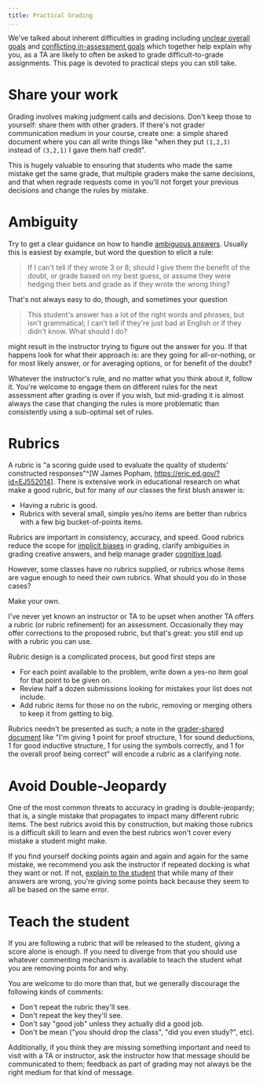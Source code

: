 ```yaml
---
title: Practical Grading
...
```


We've talked about inherent difficulties in grading
including [unclear overall goals](b+means.html)
and [conflicting in-assessment goals](assessments.html)
which together help explain why you, as a TA
are likely to often be asked to grade difficult-to-grade assignments.
This page is devoted to practical steps you can still take.

# Share your work

Grading involves making judgment calls and decisions.
Don't keep those to yourself: share them with other graders.
If there's not grader communication medium in your course, create one: a simple shared document where you can all write things like "when they put `(1,2,3)` instead of `(3,2,1)` I gave them half credit".

This is hugely valuable to ensuring that students who made the same mistake get the same grade,
that multiple graders make the same decisions,
and that when regrade requests come in you'll not forget your previous decisions and change the rules by mistake.

# Ambiguity

Try to get a clear guidance on how to handle [ambiguous answers](assessment.html#when-in-doubt).
Usually this is easiest by example,
but word the question to elicit a rule:

> If I can't tell if they wrote 3 or 8; should I give them the benefit of the doubt, or grade based on my best guess, or assume they were hedging their bets and grade as if they wrote the wrong thing?

That's not always easy to do, though, and sometimes your question

> This student's answer has a lot of the right words and phrases, but isn't grammatical; I can't tell if they're just bad at English or if they didn't know. What should I do?

might result in the instructor trying to figure out the answer for you.
If that happens look for what their approach is: are they going for all-or-nothing, or for most likely answer, or for averaging options, or for benefit of the doubt?

Whatever the instructor's rule, and no matter what you think about it,
follow it.
You're welcome to engage them on different rules for the next assessment after grading is over if you wish,
but mid-grading it is almost always the case that  changing the rules is more problematic than consistently using a sub-optimal set of rules.

# Rubrics

A rubric is "a scoring guide used to evaluate the quality of students' constructed responses"^[W James Popham, <https://eric.ed.gov/?id=EJ552014>].
There is extensive work in educational research on what make a good rubric,
but for many of our classes the first blush answer is:

- Having a rubric is good.
- Rubrics with several small, simple yes/no items are better than rubrics with a few big bucket-of-points items.

Rubrics are important in consistency, accuracy, and speed.
Good rubrics reduce the scope for [implicit biases](ib2.html#algorithm) in grading,
clarify ambiguities in grading creative answers, 
and help manage grader [cognitive load](clt-ta.html#managing-intrinsic-load).

However, some classes have no rubrics supplied,
or rubrics whose items are vague enough to need their own rubrics.
What should you do in those cases?

Make your own.

I've never yet known an instructor or TA to be upset when another TA offers a rubric (or rubric refinement) for an assessment.
Occasionally they may offer corrections to the proposed rubric, but that's great: you still end up with a rubric you can use.

Rubric design is a complicated process, but good first steps are

- For each point available to the problem, write down a yes-no item goal for that point to be given on.
- Review half a dozen submissions looking for mistakes your list does not include.
- Add rubric items for those no on the rubric, removing or merging others to keep it from getting to big.

Rubrics needn't be presented as such; a note in the [grader-shared document](#share-your-work)
like "I'm giving 1 point for proof structure, 1 for sound deductions, 1 for good inductive structure, 1 for using the symbols correctly, and 1 for the overall proof being correct" will encode a rubric as a clarifying note.

# Avoid Double-Jeopardy

One of the most common threats to accuracy in grading is double-jeopardy;
that is, a single mistake that propagates to impact many different rubric items.
The best rubrics avoid this by construction,
but making those rubrics is a difficult skill to learn
and even the best rubrics won't cover every mistake a student might make.

If you find yourself docking points again and again and again for the same mistake,
we recommend you ask the instructor if repeated docking is what they want or not.
If not, [explain to the student](#teach-the-student) that while many of their answers are wrong, you're giving some points back because they seem to all be based on the same error.

# Teach the student

If you are following a rubric that will be released to the student, giving a score alone is enough.
If you need to diverge from that you should use whatever commenting mechanism is available
to teach the student what you are removing points for and why.

You are welcome to do more than that, but we generally discourage the following kinds of comments:

- Don't repeat the rubric they'll see.
- Don't repeat the key they'll see.
- Don't say "good job" unless they actually did a good job.
- Don't be mean ("you should drop the class", "did you even study?", etc).

Additionally, if you think they are missing something important and need to visit with a TA or instructor, ask the instructor how that message should be communicated to them; feedback as part of grading may not always be the right medium for that kind of message.
